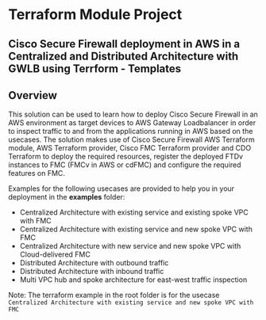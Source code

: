 # Terraform Module Project

<!-- :no_entry_sign: Do not edit this readme.md file. To learn how to change this content and work with this repository, refer to CONTRIBUTING.md

## Readme Content -->

## Cisco Secure Firewall deployment in AWS in a Centralized and Distributed Architecture with GWLB using Terrform - Templates

## Overview

This solution can be used to learn how to deploy Cisco Secure Firewall in an AWS environment as target devices to AWS Gateway Loadbalancer in order to inspect traffic to and from the applications running in AWS based on the usecases.
The solution makes use of Cisco Secure Firewall AWS Terraform module, AWS Terraform provider, Cisco FMC Terraform provider and CDO Terraform to deploy the required resources, register the deployed FTDv instances to FMC (FMCv in AWS or cdFMC) and configure the required features on FMC.

Examples for the following usecases are provided to help you in your deployment in the **examples** folder:

- Centralized Architecture with existing service and existing spoke VPC with FMC
- Centralized Architecture with existing service and new spoke VPC with FMC
- Centralized Architecture with new service and new spoke VPC with Cloud-delivered FMC
- Distributed Architecture with outbound traffic
- Distributed Architecture with inbound traffic
- Multi VPC hub and spoke architecture for east-west traffic inspection

Note: The terraform example in the root folder is for the usecase `Centralized Architecture with existing service and new spoke VPC with FMC`
